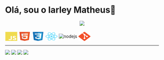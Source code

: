 <h1>Olá, sou o Iarley Matheus🖖</h1>
<div align="center">
  <a href="https://github.com/iarleymatheus">
  <img height="180em" src="https://github-readme-stats.vercel.app/api?username=iarleymatheus&show_icons=true&theme=midnight-purple&include_all_commits=true&count_private=true"/>

</div>

<!-- Linguagens   -->
  <div id="Linguagens" style="display:inline-block"><br>
  <img align="center" alt="mat-Js" height="30" width="40" src="https://raw.githubusercontent.com/devicons/devicon/master/icons/javascript/javascript-plain.svg">
  <img align="center" alt="mat-HTML" height="30" width="40" src="https://raw.githubusercontent.com/devicons/devicon/master/icons/html5/html5-original.svg">
  <img align="center" alt="mat-CSS" height="30" width="40" src="https://raw.githubusercontent.com/devicons/devicon/master/icons/css3/css3-original.svg">
     <img align="center" alt="mat-React" height="30" width="40" src="https://raw.githubusercontent.com/devicons/devicon/master/icons/react/react-original.svg">
     <img align="center" alt="nodejs" height="30" width="40" src="https://cdn.worldvectorlogo.com/logos/nodejs-icon.svg">
    <img align="center" alt="git" height="30" width="40" src="https://raw.githubusercontent.com/devicons/devicon/master/icons/git/git-original.svg">
</div>
 
<!-- Redes sociais   -->
  <hr>
  <div>
    
  <a href="https://instagram.com/euiarleymatheus" target="_blank"><img src="https://img.shields.io/badge/-Instagram-%23E4405F?style=for-the-badge&logo=instagram&logoColor=white" target="_blank"></a> 
  <a href = "mailto:arleymatheuss9@gmail.com"><img src="https://img.shields.io/badge/-Gmail-%23333?style=for-the-badge&logo=gmail&logoColor=white" target="_blank"></a>
  <a href="https://www.linkedin.com/in/iarley-matheus-a2876a111/" target="_blank"><img src="https://img.shields.io/badge/-LinkedIn-%230077B5?style=for-the-badge&logo=linkedin&logoColor=white" target="_blank"></a> 
    <a href="https://twitter.com/iarleymatheussa" target="_blank"><img src="https://img.shields.io/badge/Twitter-1DA1F2?style=for-the-badge&logo=twitter&logoColor=white"></a> 
  
  </div>
  
  
